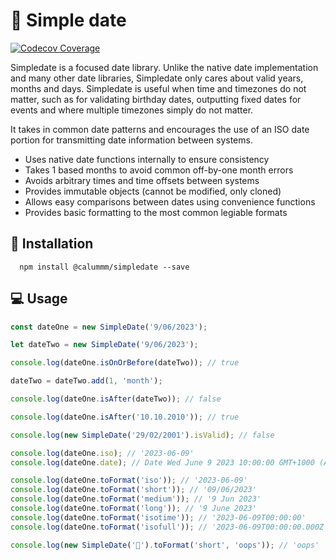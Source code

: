 # 📅 Simple date

[![Codecov Coverage](https://img.shields.io/codecov/c/github/calummm/simpledate/main.svg?style=flat-square)](https://codecov.io/gh/calummm/simpledate/)

Simpledate is a focused date library. Unlike the native date implementation and many other date libraries, Simpledate only cares about valid years, months and days. Simpledate is useful when time and timezones do not matter, such as for validating birthday dates, outputting fixed dates for events and where multiple timezones simply do not matter.

It takes in common date patterns and encourages the use of an ISO date portion for transmitting date information between systems.

- Uses native date functions internally to ensure consistency
- Takes 1 based months to avoid common off-by-one month errors
- Avoids arbitrary times and time offsets between systems
- Provides immutable objects (cannot be modified, only cloned)
- Allows easy comparisons between dates using convenience functions
- Provides basic formatting to the most common legiable formats

## 💾 Installation

```
  npm install @calummm/simpledate --save
```

## 💻 Usage

```javascript
const dateOne = new SimpleDate('9/06/2023');

let dateTwo = new SimpleDate('9/06/2023');

console.log(dateOne.isOnOrBefore(dateTwo)); // true

dateTwo = dateTwo.add(1, 'month');

console.log(dateOne.isAfter(dateTwo)); // false

console.log(dateOne.isAfter('10.10.2010')); // true

console.log(new SimpleDate('29/02/2001').isValid); // false

console.log(dateOne.iso); // '2023-06-09'
console.log(dateOne.date); // Date Wed June 9 2023 10:00:00 GMT+1000 (AEST)

console.log(dateOne.toFormat('iso')); // '2023-06-09'
console.log(dateOne.toFormat('short')); // '09/06/2023'
console.log(dateOne.toFormat('medium')); // '9 Jun 2023'
console.log(dateOne.toFormat('long')); // '9 June 2023'
console.log(dateOne.toFormat('isotime')); // '2023-06-09T00:00:00'
console.log(dateOne.toFormat('isofull')); // '2023-06-09T00:00:00.000Z'

console.log(new SimpleDate('🧀').toFormat('short', 'oops')); // 'oops'
```
